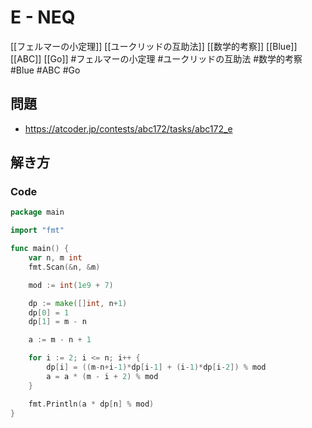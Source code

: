 # E - NEQ
[[フェルマーの小定理]] [[ユークリッドの互助法]] [[数学的考察]] [[Blue]] [[ABC]] [[Go]]
#フェルマーの小定理 #ユークリッドの互助法 #数学的考察 #Blue #ABC #Go 

## 問題
- https://atcoder.jp/contests/abc172/tasks/abc172_e

## 解き方
### Code
```go
package main

import "fmt"

func main() {
	var n, m int
	fmt.Scan(&n, &m)

	mod := int(1e9 + 7)

	dp := make([]int, n+1)
	dp[0] = 1
	dp[1] = m - n

	a := m - n + 1

	for i := 2; i <= n; i++ {
		dp[i] = ((m-n+i-1)*dp[i-1] + (i-1)*dp[i-2]) % mod
		a = a * (m - i + 2) % mod
	}

	fmt.Println(a * dp[n] % mod)
}
```